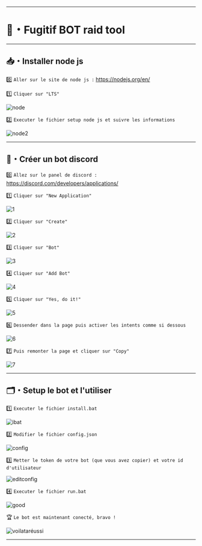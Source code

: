 ---------------------------------------------------

# 🌸・Fugitif BOT raid tool

---------------------------------------------------

## 📥・Installer node js

0️⃣ `Aller sur le site de node js :` https://nodejs.org/en/ 

1️⃣ `Cliquer sur "LTS"`

![node](https://imgur.com/VmhQp2d.png)

2️⃣ `Executer le fichier setup node js et suivre les informations`

![node2](https://imgur.com/ODQcOcm.png)

---------------------------------------------------

## 🤖・Créer un bot discord

0️⃣ `Allez sur le panel de discord :` https://discord.com/developers/applications/

1️⃣ `Cliquer sur "New Application"`

![1](https://imgur.com/S8ZFgCF.png)

2️⃣ `Cliquer sur "Create"`

![2](https://imgur.com/GyAQEoN.png)

3️⃣ `Cliquer sur "Bot"`

![3](https://imgur.com/GBg4i4t.png)

4️⃣ `Cliquer sur "Add Bot"`

![4](https://imgur.com/XBFjgu0.png)

5️⃣ `Cliquer sur "Yes, do it!"`

![5](https://imgur.com/ypUDHiD.png)

6️⃣ `Dessender dans la page puis activer les intents comme si dessous`

![6](https://imgur.com/lCbATa1.png)

7️⃣ `Puis remonter la page et cliquer sur "Copy"`

![7](https://imgur.com/CkeLhS5.png)

---------------------------------------------------

## 🗂・Setup le bot et l'utiliser

1️⃣ `Executer le fichier install.bat`

![ibat](https://imgur.com/VB5Wq2I.png)

2️⃣ `Modifier le fichier config.json`

![config](https://imgur.com/v1fU6f5.png)

3️⃣ `Metter le token de votre bot (que vous avez copier) et votre id d'utilisateur`

![editconfig](https://imgur.com/Vj9ejKU.png)

4️⃣ `Executer le fichier run.bat`

![good](https://imgur.com/16Ycoex.png)

🏆 `Le bot est maintenant conecté, bravo !`

![voilataréussi](https://imgur.com/oKr8sPN.png)

---------------------------------------------------
